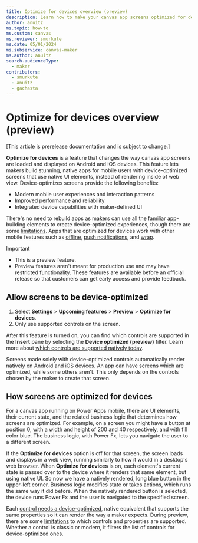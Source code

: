 ```yaml
---
title: Optimize for devices overview (preview)
description: Learn how to make your canvas app screens optimized for devices. 
author: anuitz
ms.topic: how-to
ms.custom: canvas
ms.reviewer: smurkute
ms.date: 05/01/2024
ms.subservice: canvas-maker
ms.author: anuitz
search.audienceType: 
  - maker
contributors:
  - smurkute
  - anuitz
  - gachasta
---
```


# Optimize for devices overview (preview)

[This article is prerelease documentation and is subject to change.]

**Optimize for devices** is a feature that changes the way canvas app screens are loaded and displayed on Android and iOS devices. This feature lets makers build stunning, native apps for mobile users with device-optimized screens that use native UI elements, instead of rendering inside of web view. Device-optimizes screens provide the following benefits:

- Modern mobile user experiences and interaction patterns
- Improved performance and reliability
- Integrated device capabilities with maker-defined UI

There's no need to rebuild apps as makers can use all the familiar app-building elements to create device-optimized experiences, though there are some [limitations](./optimize-for-devices-controls.md). Apps that are optimized for devices work with other mobile features such as [offline](./canvas-mobile-offline-overview.md), [push notifications](./power-apps-mobile-notification.md), and [wrap](../maker/common/wrap/overview.md).

> [!Important]
> - This is a preview feature.
> - Preview features aren't meant for production use and may have restricted functionality. These features are available before an official release so that customers can get early access and provide feedback.


## Allow screens to be device-optimized

1. Select **Settings** > **Upcoming features** > **Preview** > **Optimize for devices**.
2. Only use supported controls on the screen.

After this feature is turned on, you can find which controls are supported in the **Insert** pane by selecting the **Device optimized (preview)** filter. Learn more about [which controls are supported natively today](./optimize-for-devices-controls.md).

Screens made solely with device-optimized controls automatically render natively on Android and iOS devices. An app can have screens which are optimized, while some others aren't. This only depends on the controls chosen by the maker to create that screen.

## How screens are optimized for devices

For a canvas app running on Power Apps mobile, there are UI elements, their current state, and the related business logic that determines how screens are optimized. For example, on a screen you might have a button at position 0, with a width and height of 200 and 40 respectively, and with fill color blue. The business logic, with Power Fx, lets you navigate the user to a different screen.

If the **Optimize for devices** option is off for that screen, the screen loads and displays in a web view, running similarly to how it would in a desktop's web browser. When **Optimize for devices** is on, each element's current state is passed over to the device where it renders that same element, but using native UI. So now we have a natively rendered, long blue button in the upper-left corner. Business logic modifies state or takes actions, which runs the same way it did before. When the natively rendered button is selected, the device runs Power Fx and the user is navigated to the specified screen.

Each [control needs a device-optimized](./optimize-for-devices-controls.md), native equivalent that supports the same properties so it can render the way a maker expects. During preview, there are some [limitations](optimize-for-devices-controls.md#known-limitations) to which controls and properties are supported. Whether a control is classic or modern, it filters the list of controls for device-optimized ones.

